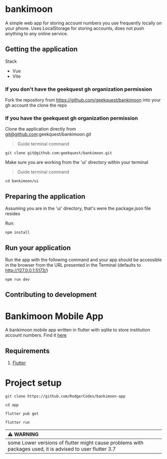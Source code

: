 # bankimoon

A simple web app for storing account numbers you use frequently locally on your phone.
Uses LocalStorage for storing accounts, does not push anything to any online service.

## Getting the application

Stack

- Vue
- Vite

### If you don't have the geekquest gh organization permission

Fork the repository from https://github.com/geekquest/bankimoon into your gh account the clone the repo

### If you have the geekquest gh organization permission

Clone the application directly from git@github.com:geekquest/bankimoon.git

> Guide terminal command

    git clone git@github.com:geekquest/bankimoon.git

Make sure you are working from the 'ui' directory within your terminal

> Guide terminal command

    cd bankimoon/ui

## Preparing the application

Assuming you are in the 'ui' directory, that's were the package.json file resides

Run:

    npm install

## Run your application

Run the app with the following command and your app should be accessible in the browser from the URL presented in the Terminal (defaults to http://127.0.0.1:5173/)

    npm run dev

## Contributing to development

# Bankimoon Mobile App

A bankimoon mobile app written in flutter with sqlite to store institution account numbers.
Find it [here](https://github.com/geekquest/bankimoon)

## Requirements

1. [Flutter](https://flutter.dev/)

# Project setup

```
git clone https://github.com/RodgerCodes/bankimoon-app
```

```
cd app
```

```
flutter pub get
```

```
flutter run
```

| :warning: WARNING                                                                                         |
| :-------------------------------------------------------------------------------------------------------- |
| some Lower versions of flutter might cause problems with packages used, it is advised to user flutter 3.7 |
